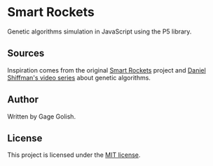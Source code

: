 # Smart Rockets
Genetic algorithms simulation in JavaScript using the P5 library.

## Sources
Inspiration comes from the original [Smart Rockets](http://www.blprnt.com/smartrockets/) project and [Daniel Shiffman's
video series](https://www.youtube.com/playlist?list=PLRqwX-V7Uu6bJM3VgzjNV5YxVxUwzALHV) about genetic algorithms.

## Author
Written by Gage Golish.

## License
This project is licensed under the [MIT license](https://github.com/ggolish/SmartRocketsP5/blob/master/LICENSE.md).
